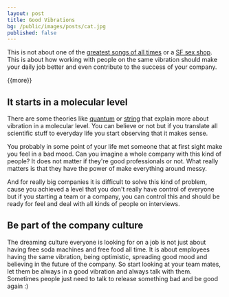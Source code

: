 ```yaml
---
layout: post
title: Good Vibrations
bg: /public/images/posts/cat.jpg
published: false
---
```


This is not about one of the [greatest songs of all times](http://en.wikipedia.org/wiki/Good_Vibrations) or a [SF sex shop](http://en.wikipedia.org/wiki/Good_Vibrations_(sex_shop)). This is about how working with people on the same vibration should make your daily job better and even contribute to the success of your company.

{{more}}

## It starts in a molecular level

There are some theories like [quantum](http://en.wikipedia.org/wiki/Quantum_theory) or [string](http://en.wikipedia.org/wiki/String_theory) that explain more about vibration in a molecular level. You can believe or not but if you translate all scientific stuff to everyday life you start observing that it makes sense.

You probably in some point of your life met someone that at first sight make you feel in a bad mood. Can you imagine a whole company with this kind of people? It does not matter if they're good professionals or not. What really matters is that they have the power of make everything around messy.

And for really big companies it is difficult to solve this kind of problem, cause you achieved a level that you don't really have control of everyone but if you starting a team or a company, you can control this and should be ready for feel and deal with all kinds of people on interviews.

## Be part of the company culture

The dreaming culture everyone is looking for on a job is not just about having free soda machines and free food all time. It is about employees having the same vibration, being optimistic, spreading good mood and believing in the future of the company. So start looking at your team mates, let them be always in a good vibration and always talk with them. Sometimes people just need to talk to release something bad and be good again :) 